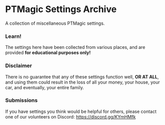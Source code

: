 # PTMagic Settings Archive

A collection of miscellaneous PTMagic settings.

### Learn!
The settings here have been collected from various places, and are provided __for educational purposes only!__

### Disclaimer
There is no guarantee that any of these settings function well, __OR AT ALL__,  and using them could result in the loss of all your money, your house, your car, and eventually, your entire family.

### Submissions
If you have settings you think would be helpful for others, please contact one of our volunteers on Discord: https://discord.gg/KYmHMfk

